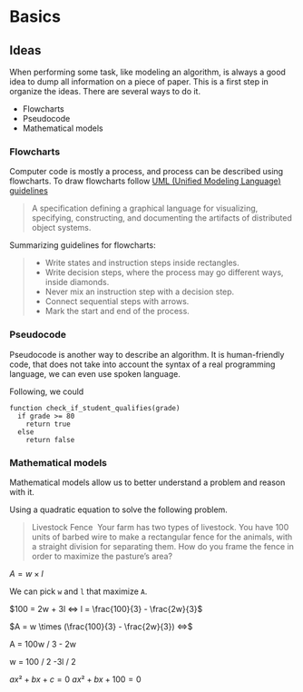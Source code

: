 # Basics

## Ideas

When performing some task, like modeling an algorithm, is always a good idea to dump all information on a piece of paper. This is a first step in organize the ideas. There are several ways to do it.

- Flowcharts
- Pseudocode
- Mathematical models

### Flowcharts

Computer code is mostly a process, and process can be described using flowcharts. To draw flowcharts follow [UML (Unified Modeling Language) guidelines](https://code.energy/uml)

> A specification defining a graphical language for visualizing, specifying, constructing, and documenting the artifacts of distributed object systems.

Summarizing guidelines for flowcharts:

> - Write states and instruction steps inside rectangles.
> - Write decision steps, where the process may go different ways, inside diamonds.
> - Never mix an instruction step with a decision step.
> - Connect sequential steps with arrows.
> - Mark the start and end of the process.

<!-- TODO: insert diagram for student qualification -->

### Pseudocode

Pseudocode is another way to describe an algorithm. It is human-friendly code, that does not take into account the syntax of a real programming language, we can even use spoken language.

Following, we could

```pseudocode
function check_if_student_qualifies(grade)
  if grade >= 80
    return true
  else
    return false
```

### Mathematical models

Mathematical models allow us to better understand a problem and reason with it.

Using a quadratic equation to solve the following problem.

> Livestock Fence  Your farm has two types of livestock. You have 100 units of barbed wire to make a rectangular fence for the animals, with a straight division for separating them. How do you frame the fence in order to maximize the pasture’s area?

$A = w \times l$

We can pick `w` and `l` that maximize `A`.

$100 = 2w + 3l <=> l = \frac{100}{3} - \frac{2w}{3}$

$A = w \times (\frac{100}{3} - \frac{2w}{3}) <=>$

A = 100w / 3 - 2w

w = 100 / 2 -3l / 2

$ax² + bx + c = 0$
$ax² + bx + 100 = 0$

<!-- TODO: finish quadratic equation -->
